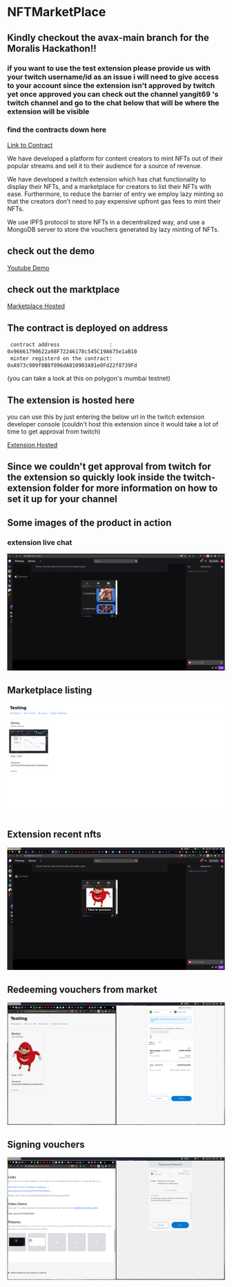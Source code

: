 # NFTMarketPlace

## Kindly checkout the avax-main branch for the Moralis Hackathon!!

### if you want to use the test extension please provide us with your twitch username/id as an issue i will need to give access to your account since the extension isn't approved by twitch yet once approved you can check out the channel yangit69 's twitch channel and go to the chat below that will be where the extension will be visible

### find the contracts down here

[Link to Contract](https://github.com/ankitpal1029/NFTMarketPlace/blob/main/frontend-contracts/contracts/LazyNFT.sol)

We have developed a platform for content creators to mint NFTs out of their popular streams and sell it to their audience for a source of revenue.

We have developed a twitch extension which has chat functionality to display their NFTs, and a marketplace for creators to list their NFTs with ease.
Furthermore, to reduce the barrier of entry we employ lazy minting so that the creators don’t need to pay expensive upfront gas fees to mint their NFTs.

We use IPFS protocol to store NFTs in a decentralized way, and use a MongoDB server to store the vouchers generated by lazy minting of NFTs.

## check out the demo

[Youtube Demo](https://youtu.be/OrlQ0bd4NXs)

## check out the marktplace

[Marketplace Hosted](https://nft-streamer-marketplace.netlify.app/)

## The contract is deployed on address

```
 contract address                : 0x96661790622a98F72246178c545C19A675e1aB10
 minter registerd on the contract: 0xA973c909f0B8f096dA010903A91e0Fd22f8739Fd
```

(you can take a look at this on polygon's mumbai testnet)

## The extension is hosted here

you can use this by just entering the below url in the twitch extension developer console
(couldn't host this extension since it would take a lot of time to get approval from twitch)

[Extension Hosted](https://twitch-extension-nft.netlify.app/)

## Since we couldn't get approval from twitch for the extension so quickly look inside the twitch-extension folder for more information on how to set it up for your channel

## Some images of the product in action

### extension live chat

![image](./repo-assets/extension-chat.png)

## Marketplace listing

![image](./repo-assets/marketplace-list.png)

## Extension recent nfts

![image](./repo-assets/recent-nfts.png)

## Redeeming vouchers from market

![image](./repo-assets/redeem-voucher.png)

## Signing vouchers

![image](./repo-assets/sign-voucher.png)
